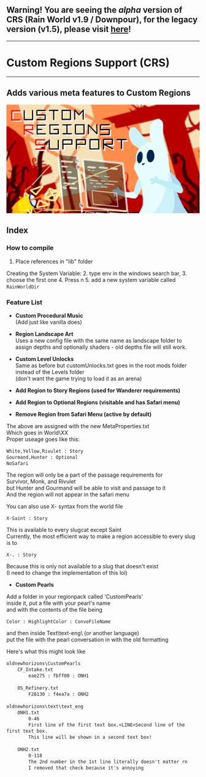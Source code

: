 
## Warning! You are seeing the *alpha* version of CRS (Rain World v1.9 / Downpour), for the legacy version (v1.5), please visit [here](https://github.com/Garrakx/Custom-Regions)!
***
# Custom Regions Support (CRS)
***
## Adds various meta features to Custom Regions
![Custom Regions!](./assets/thumbnail.png)

## <a name="index"></a>Index

### <a name="HOW TO COMPILE"></a>How to compile
1. Place references in "lib" folder

Creating the System Variable:
2. type env in the windows search bar, 
3. choose the first one
4. Press n
5. add a new system variable called `RainWorldDir`

### <a name="FEATURES"></a>Feature List

* **Custom Procedural Music**  
(Add just like vanilla does)


* **Region Landscape Art**  
Uses a new config file with the same name as landscape folder 
to assign depths and optionally shaders - old depths file will still work.


* **Custom Level Unlocks**  
Same as before but customUnlocks.txt goes in the root mods folder instead of the Levels folder  
(don't want the game trying to load it as an arena)  

* **Add Region to Story Regions (used for Wanderer requirements)**  
* **Add Region to Optional Regions (visitable and has Safari menu)**  
* **Remove Region from Safari Menu (active by default)**  

The above are assigned with the new MetaProperties.txt  
Which goes in World\XX  
Proper useage goes like this:  

    White,Yellow,Rivulet : Story  
    Gourmand,Hunter : Optional  
    NoSafari  

The region will only be a part of the passage requirements for  
Survivor, Monk, and Rivulet  
but Hunter and Gourmand will be able to visit and passage to it  
And the region will not appear in the safari menu  

You can also use X- syntax from the world file  

    X-Saint : Story  

This is available to every slugcat except Saint  
Currently, the most efficient way to 
make a region accessible to every slug is to  

    X-. : Story  

Because this is only not available to a slug that doesn't exist  
(I need to change the implementation of this lol)  

* **Custom Pearls**  

Add a folder in your regionpack called 'CustomPearls'  
inside it, put a file with your pearl's name  
and with the contents of the file being  

    Color : HighlightColor : ConvoFileName  

and then inside Text\text-eng\ (or another language)  
put the file with the pearl conversation in with the old formatting  

Here's what this might look like  

    oldnewhorizons\CustomPearls
        CF_Intake.txt
            eae275 : fbff00 : ONH1
            
        OS_Refinery.txt
            F28130 : f4ea7a : ONH2
            
    oldnewhorizons\text\text_eng
        ONH1.txt
            0-46
            First line of the first text box.<LINE>Second line of the first text box.
            This line will be shown in a second text box!
            
        ONH2.txt
            0-118
            The 2nd number in the 1st line literally doesn't matter rn
            I removed that check because it's annoying
	
